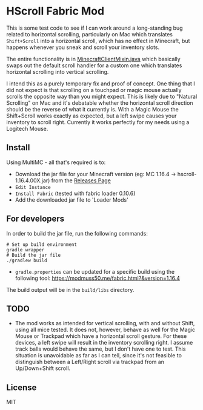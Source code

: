 # HScroll Fabric Mod

This is some test code to see if I can work around a long-standing bug related to horizontal
scrolling, particularly on Mac which translates `Shift+Scroll` into a horizontal scroll, which
has no effect in Minecraft, but happens whenever you sneak and scroll your inventory slots.

The entire functionality is in
[MinecraftClientMixin.java](src/main/java/net/fabricmc/andyvanee/mixin/MinecraftClientMixin.java)
which basically swaps out the default scroll handler for a custom one which translates
horizontal scrolling into vertical scrolling.

I intend this as a purely temporary fix and proof of concept. One thing that I did not expect is
that scrolling on a touchpad or magic mouse actually scrolls the opposite way than you might
expect. This is likely due to "Natural Scrolling" on Mac and it's debatable whether the
horizontal scroll direction should be the reverse of what it currently is. With a Magic Mouse
the Shift+Scroll works exactly as expected, but a left swipe causes your inventory to scroll
right. Currently it works perfectly for my needs using a Logitech Mouse.

## Install

Using MultiMC - all that's required is to:

-   Download the jar file for your Minecraft version (eg: MC 1.16.4 -> hscroll-1.16.4.00X.jar) from the
    [Releases Page](https://github.com/andyvanee/hscroll/releases)
-   `Edit Instance`
-   `Install Fabric` (tested with fabric loader 0.10.6)
-   Add the downloaded jar file to 'Loader Mods'

## For developers

In order to build the jar file, run the following commands:

```
# Set up build environment
gradle wrapper
# Build the jar file
./gradlew build
```

-   `gradle.properties` can be updated for a specific build using the following tool:
    <https://modmuss50.me/fabric.html?&version=1.16.4>

The build output will be in the `build/libs` directory.

## TODO

-   The mod works as intended for vertical scrolling, with and without Shift,
    using all mice tested. It does not, however, behave as well for the Magic
    Mouse or Trackpad which have a horizontal scroll gesture. For these devices,
    a left swipe will result in the inventory scrolling right. I assume track
    balls would behave the same, but I don't have one to test. This situation is
    unavoidable as far as I can tell, since it's not feasible to distinguish
    between a Left/Right scroll via trackpad from an Up/Down+Shift scroll.

## License

MIT
